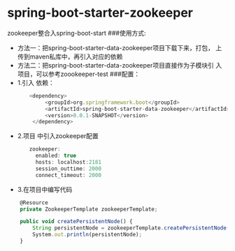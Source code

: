 # spring-boot-starter-zookeeper
zookeeper整合入spring-boot-start
###使用方式:
* 方法一：把spring-boot-starter-data-zookeeper项目下载下来，打包，
上传到maven私库中，再引入对应的依赖
* 方法二：把spring-boot-starter-data-zookeeper项目直接作为子模块引
入项目，可以参考zoookeeper-test
###配置：
* 1.引入 依赖：
```javascript
       <dependency>
            <groupId>org.springframework.boot</groupId>
            <artifactId>spring-boot-starter-data-zookeeper</artifactId>
            <version>0.0.1-SNAPSHOT</version>
        </dependency>
```
* 2.项目 中引入zookeeper配置 
```javascript
       zookeeper:
         enabled: true
         hosts: localhost:2181
         session_outtime: 2000
         connect_timeout: 2000
```
* 3.在项目中编写代码
```javascript
    @Resource
    private ZookeeperTemplate zookeeperTemplate;

    public void createPersistentNode() {
        String persistentNode = zookeeperTemplate.createPersistentNode("/test/wx", 0);
        System.out.println(persistentNode);
    }
```
